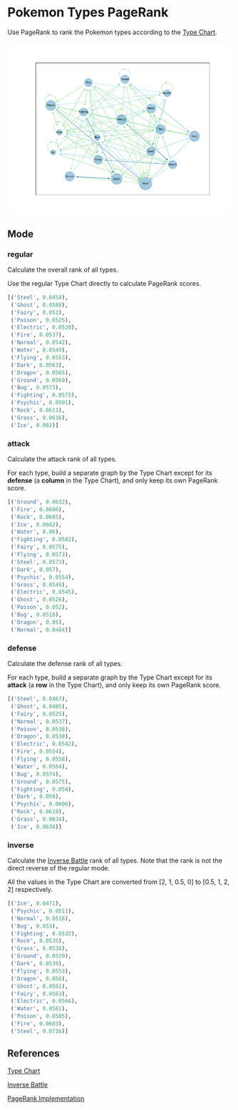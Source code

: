 # Pokemon Types PageRank

Use PageRank to rank the Pokemon types according to the [Type Chart](https://bulbapedia.bulbagarden.net/wiki/Type#Type_chart).

<img src="fig.png" alt="pic" style="zoom: 67%;" />



## Mode

### regular

Calculate the overall rank of all types. 

Use the regular Type Chart directly to calculate PageRank scores.

```python
[('Steel', 0.0454),
 ('Ghost', 0.0508),
 ('Fairy', 0.052),
 ('Poison', 0.0525),
 ('Electric', 0.0528),
 ('Fire', 0.0537),
 ('Normal', 0.0542),
 ('Water', 0.0549),
 ('Flying', 0.0553),
 ('Dark', 0.0563),
 ('Dragon', 0.0565),
 ('Ground', 0.0569),
 ('Bug', 0.0573),
 ('Fighting', 0.0575),
 ('Psychic', 0.0591),
 ('Rock', 0.0611),
 ('Grass', 0.0616),
 ('Ice', 0.062)]
```



### attack

Calculate the attack rank of all types. 

For each type, build a separate graph by the Type Chart except for its **defense** (a **column** in the Type Chart), and only keep its own PageRank score.

```python
[('Ground', 0.0632),
 ('Fire', 0.0606),
 ('Rock', 0.0605),
 ('Ice', 0.0602),
 ('Water', 0.06),
 ('Fighting', 0.0582),
 ('Fairy', 0.0575),
 ('Flying', 0.0573),
 ('Steel', 0.0573),
 ('Dark', 0.057),
 ('Psychic', 0.0554),
 ('Grass', 0.0549),
 ('Electric', 0.0545),
 ('Ghost', 0.0526),
 ('Poison', 0.052),
 ('Bug', 0.0518),
 ('Dragon', 0.05),
 ('Normal', 0.0484)]
```



### defense

Calculate the defense rank of all types. 

For each type, build a separate graph by the Type Chart except for its **attack** (a **row** in the Type Chart), and only keep its own PageRank score.

```python
[('Steel', 0.0467),
 ('Ghost', 0.0485),
 ('Fairy', 0.0525),
 ('Normal', 0.0537),
 ('Poison', 0.0538),
 ('Dragon', 0.0538),
 ('Electric', 0.0542),
 ('Fire', 0.0554),
 ('Flying', 0.0558),
 ('Water', 0.0564),
 ('Bug', 0.0574),
 ('Ground', 0.0575),
 ('Fighting', 0.058),
 ('Dark', 0.058),
 ('Psychic', 0.0606),
 ('Rock', 0.0618),
 ('Grass', 0.0634),
 ('Ice', 0.0638)]
```



### inverse

Calculate the [Inverse Battle](https://bulbapedia.bulbagarden.net/wiki/Inverse_Battle) rank of all types. Note that the rank is not the direct reverse of the regular mode.

All the values in the Type Chart are converted from [2, 1, 0.5, 0] to [0.5, 1, 2, 2] respectively.

 ```python
 [('Ice', 0.0471),
  ('Psychic', 0.0511),
  ('Normal', 0.0516),
  ('Bug', 0.053),
  ('Fighting', 0.0532),
  ('Rock', 0.0535),
  ('Grass', 0.0538),
  ('Ground', 0.0539),
  ('Dark', 0.0539),
  ('Flying', 0.0553),
  ('Dragon', 0.056),
  ('Ghost', 0.0561),
  ('Fairy', 0.0563),
  ('Electric', 0.0566),
  ('Water', 0.0581),
  ('Poison', 0.0585),
  ('Fire', 0.0603),
  ('Steel', 0.0716)]
 ```






## References

[Type Chart](https://bulbapedia.bulbagarden.net/wiki/Type#Type_chart)

[Inverse Battle](https://bulbapedia.bulbagarden.net/wiki/Inverse_Battle)

[PageRank Implementation](https://github.com/cystanford/PageRank)















